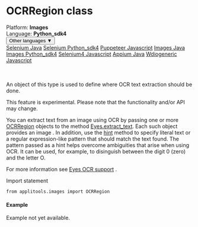 # OCRRegion class
<div class='platform-bar-container-div'><div class='platform-bar-div'>Platform:  <b> Images</b>
</div><div class='platform-bar-div'>Language: <b>Python_sdk4</b></div><div class='dropdown-button-container-div'><button class='sdk-language-dropdown-button'>Other languages ▼</button><div class='dropdown-content'>
<a href='../../selenium/java/ocrregion'>Selenium Java</a>
<a href='../../selenium/python_sdk4/ocrregion'>Selenium Python_sdk4</a>
<a href='../../puppeteer/javascript/ocrregion'>Puppeteer Javascript</a>
<a href='../../images/java/ocrregion'>Images Java</a>
<a href='../../images/python_sdk4/ocrregion'>Images Python_sdk4</a>
<a href='../../selenium4/javascript/ocrregion'>Selenium4 Javascript</a>
<a href='../../appium/java/ocrregion'>Appium Java</a>
<a href='../../wdiogeneric/javascript/ocrregion'>Wdiogeneric Javascript</a>
</div></div><br /><br /></div>




An object of this type is used to define where OCR text extraction should be done.

This feature is experimental. Please note that the functionality and/or API may change.

You can extract text from an image using OCR by passing one or more [OCRRegion](#) objects to the method [Eyes.extract_text](../classes-gen/class_eyes/method-eyes-extracttext-images-python_sdk4.html). Each such object provides an image . In addition, use the [hint](../classes-gen/class_ocrregion/method-ocrregion-hint-images-python_sdk4.html) method to specify literal text or a regular expression-like pattern that should match the text found. The pattern passed as a hint helps overcome ambiguities that arise when using OCR. It can be used, for example, to disinguish between the digit 0 (zero) and the letter O.

For more information see [Eyes OCR support](https://applitools.com/docs/features/ocr.html) .

Import statement

    from applitools.images import OCRRegion
    	

#### Example


Example not yet available.
